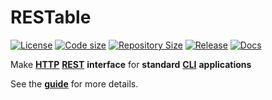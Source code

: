 # RESTable

[![License](https://img.shields.io/github/license/guard-project/RESTable)](https://github.com/guard-project/RESTable/blob/master/LICENSE)
[![Code size](https://img.shields.io/github/languages/code-size/guard-project/RESTable?color=red&logo=github)](https://github.com/guard-project/RESTable)
[![Repository Size](https://img.shields.io/github/repo-size/guard-project/RESTable?color=red&logo=github)](https://github.com/guard-project/RESTable)
[![Release](https://img.shields.io/github/v/tag/guard-project/RESTable?label=release&logo=github)](https://github.com/guard-project/RESTable/releases)
[![Docs](https://readthedocs.org/projects/guard-RESTable/badge/?version=latest)](https://guard-RESTable.readthedocs.io)

Make [**HTTP**](https://en.wikipedia.org/wiki/Hypertext_Transfer_Protocol) [**REST**](https://en.wikipedia.org/wiki/Representational_state_transfer) **interface** for **standard** [**CLI**](https://en.wikipedia.org/wiki/Command-line_interface) **applications**

See the [**guide**](https://guard-RESTable.readthedocs.io) for more details.
